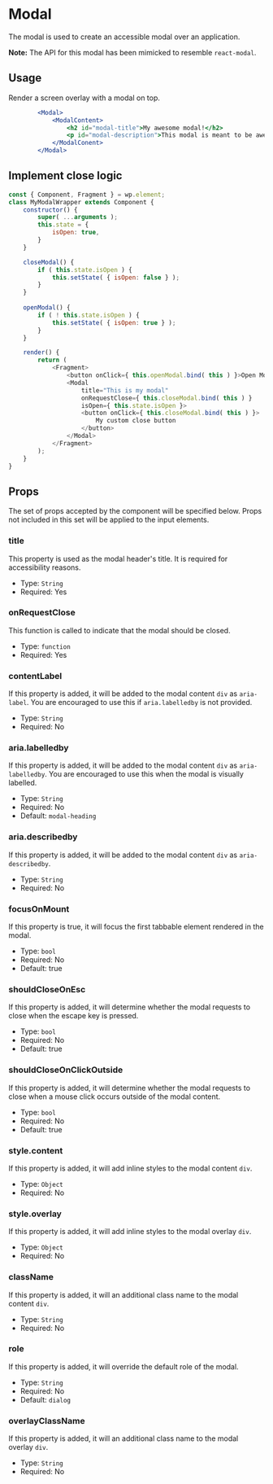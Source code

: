 Modal
=======

The modal is used to create an accessible modal over an application.

**Note:** The API for this modal has been mimicked to resemble `react-modal`.

## Usage

Render a screen overlay with a modal on top.
```jsx
		<Modal>
			<ModalContent>
				<h2 id="modal-title">My awesome modal!</h2>
				<p id="modal-description">This modal is meant to be awesome!</p>
			</ModalConent>
		</Modal>
```

## Implement close logic

```js
const { Component, Fragment } = wp.element;
class MyModalWrapper extends Component {
	constructor() {
		super( ...arguments );
		this.state = {
			isOpen: true,
		}
	}

	closeModal() {
		if ( this.state.isOpen ) {
			this.setState( { isOpen: false } );
		}
	}
	
	openModal() {
		if ( ! this.state.isOpen ) {
			this.setState( { isOpen: true } );
		}
	}

	render() {
		return (
			<Fragment>
				<button onClick={ this.openModal.bind( this ) }>Open Modal</button>
				<Modal
					title="This is my modal"
					onRequestClose={ this.closeModal.bind( this ) }
					isOpen={ this.state.isOpen }>
					<button onClick={ this.closeModal.bind( this ) }>
						My custom close button
					</button>
				</Modal>
			</Fragment>
		);
	}
}
```

## Props

The set of props accepted by the component will be specified below.
Props not included in this set will be applied to the input elements.

### title

This property is used as the modal header's title. It is required for accessibility reasons.

- Type: `String`
- Required: Yes

### onRequestClose

This function is called to indicate that the modal should be closed.

- Type: `function`
- Required: Yes

### contentLabel

If this property is added, it will be added to the modal content `div` as `aria-label`.
You are encouraged to use this if `aria.labelledby` is not provided.

- Type: `String`
- Required: No

### aria.labelledby

If this property is added, it will be added to the modal content `div` as `aria-labelledby`.
You are encouraged to use this when the modal is visually labelled.

- Type: `String`
- Required: No
- Default: `modal-heading`

### aria.describedby

If this property is added, it will be added to the modal content `div` as `aria-describedby`.

- Type: `String`
- Required: No

### focusOnMount

If this property is true, it will focus the first tabbable element rendered in the modal.

- Type: `bool`
- Required: No
- Default: true

### shouldCloseOnEsc

If this property is added, it will determine whether the modal requests to close when the escape key is pressed. 

- Type: `bool`
- Required: No
- Default: true

### shouldCloseOnClickOutside

If this property is added, it will determine whether the modal requests to close when a mouse click occurs outside of the modal content.

- Type: `bool`
- Required: No
- Default: true

### style.content

If this property is added, it will add inline styles to the modal content `div`.

- Type: `Object`
- Required: No

### style.overlay

If this property is added, it will add inline styles to the modal overlay `div`.

- Type: `Object`
- Required: No

### className

If this property is added, it will an additional class name to the modal content `div`.

- Type: `String`
- Required: No

### role

If this property is added, it will override the default role of the modal.

- Type: `String`
- Required: No
- Default: `dialog`

### overlayClassName

If this property is added, it will an additional class name to the modal overlay `div`.

- Type: `String`
- Required: No
